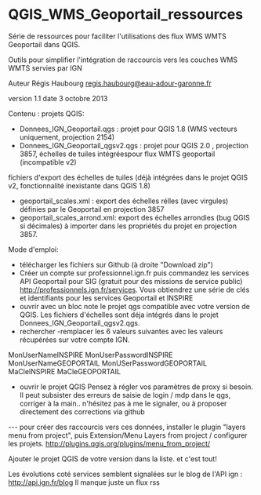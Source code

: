 QGIS_WMS_Geoportail_ressources
==============================

Série de ressources pour faciliter l'utilisations des flux WMS WMTS Geoportail dans QGIS. 

Outils pour simplifier l'intégration de raccourcis vers les couches WMS WMTS servies par IGN

Auteur Régis Haubourg 
regis.haubourg@eau-adour-garonne.fr

version 1.1
date 3 octobre 2013

Contenu :
projets QGIS:
 - Donnees_IGN_Geoportail.qgs : projet pour QGIS 1.8 (WMS vecteurs uniquement, projection 2154)
 - Donnees_IGN_Geoportail_qgsv2.qgs : projet pour QGIS 2.0 , projection 3857, échelles de tuiles intégréespour flux WMTS geoportail (incompatible v2)

fichiers d'export des échelles de tuiles (déjà intégrées dans le projet QGIS v2, fonctionnalité inexistante dans QGIS 1.8)
 - geoportail_scales.xml : export des échelles rélles (avec virgules) définies par le Geoportail en projection 3857
 - geoportail_scales_arrond.xml: export des échelles arrondies (bug QGIS si décimales) à importer dans les propriétés du projet en projection 3857.


Mode d'emploi:
- télécharger les fichiers sur Github (à droite "Download zip") 
- Créer un compte sur professionnel.ign.fr puis commandez les services API Geoportail pour SIG (gratuit pour des missions de service public) http://professionnels.ign.fr/services. Vous obtiendrez une série de clés et identifiants pour les services Geoportail et INSPIRE
- ouvrir avec un bloc note le projet qgs compatible avec votre version de QGIS. Les fichiers d'échelles sont déja intégrés dans le projet  Donnees_IGN_Geoportail_qgsv2.qgs. 
- rechercher -remplacer les 6 valeurs suivantes avec les valeurs récupérées sur votre compte IGN.

MonUserNameINSPIRE 
MonUserPasswordINSPIRE
MonUserNameGEOPORTAIL
MonUSerPasswordGEOPORTAIL
MaCleINSPIRE
MaCleGEOPORTAIL


- ouvrir le projet QGIS 
Pensez à régler vos paramètres de proxy si besoin. Il peut subsister des erreurs de saisie de login / mdp dans le qgs, corriger à la main.. n'hésitez pas à me le signaler, ou à proposer directement des corrections via github

--- pour créer des raccourcis vers ces données, installer le plugin "layers menu from project", puis Extension/Menu Layers from project / configurer les projets.  http://plugins.qgis.org/plugins/menu_from_project/ 

Ajouter le projet QGIS de votre version dans la liste. et c'est tout!


Les évolutions coté services semblent signalées sur le blog de l'API ign : http://api.ign.fr/blog Il manque juste un flux rss



